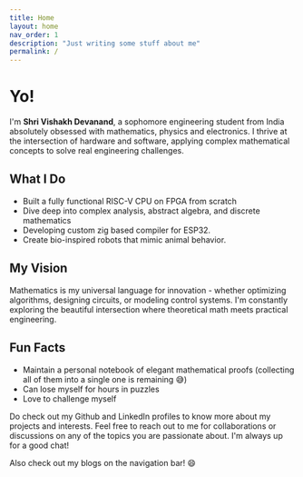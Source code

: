 ```yaml
---
title: Home
layout: home
nav_order: 1
description: "Just writing some stuff about me"
permalink: /
---
```





# Yo!
 I'm **Shri Vishakh Devanand**, a sophomore engineering student from India absolutely obsessed with mathematics, physics and electronics. I thrive at the intersection of hardware and software, applying complex mathematical concepts to solve real engineering challenges.

## What I Do
- Built a fully functional RISC-V CPU on FPGA from scratch
- Dive deep into complex analysis, abstract algebra, and discrete mathematics
- Developing custom zig based compiler for ESP32.
- Create bio-inspired robots that mimic animal behavior.

## My Vision
Mathematics is my universal language for innovation - whether optimizing algorithms, designing circuits, or modeling control systems. I'm constantly exploring the beautiful intersection where theoretical math meets practical engineering.

## Fun Facts
- Maintain a personal notebook of elegant mathematical proofs (collecting all of them into a single one is remaining 😅)
- Can lose myself for hours in puzzles
- Love to challenge myself


Do check out my Github and LinkedIn profiles to know more about my projects and interests.
Feel free to reach out to me for collaborations or discussions on any of the topics you are passionate about.
I'm always up for a good chat!

Also check out my blogs on the navigation bar! 😄
